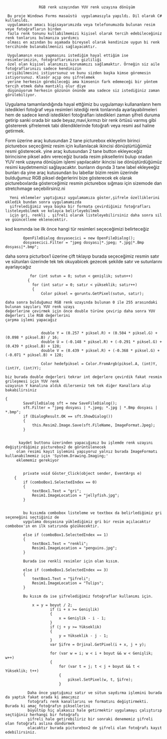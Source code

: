 ﻿                   RGB renk uzayından YUV renk uzayına dönüşüm

     Bu proje Windows Forms masaüstü  uygulamasıyla yapıldı. Dil olarak C# kullanıldı.
     uygulamanın amacı bigisayarımızda veya telefonumuzda bulunan resim veye fotoğrafların birden
     fazla renk tonunu kullabilmemizi kişisel olarak tercih edebileceğiniz renk tonlarını bulmanıza yardımcı 
     olması en azından bu aşamada bireysel olarak kendinize uygun bi renk tercihinde bulanabilmenizi sağlayacaktır.
     
     Uygulamanın esas yapmasını istediğim hayal ettiğim ise resimlerimizin, fotoğraflarımızın gizliliği 
     özel olan kişisel alanımızı korumamızı sağlamaktır. Örneğin siz aile fotoğraflarınızı sadece kendinizin 
     erişibilmesini istiyorsunuz ve bunu sizden başka kimse göremesin istiyorsunuz. Klasör açıp onu şifrelemek
     yerine herkesin görebileceği ama kimsenin fark edemeceği bir yöntem tercih etmek daha mantıklı olur diye 
     düşünüyorum herkesin gözünün önünde ama sadece siz istediğiniz zaman görülebiliyor.

   Uygulama tamamlandığında hayal ettğimiz bu uygulamayı kullananların hem istedikleri fotoğraf veya
   resimleri istediği renk tonlarında ayarlayabilmeleri hem de sadece kendi istedikleri fotoğrafları istedikleri
   zaman şifreli duruma getirip sanki orada bir sade beyaz,mavi,kırmızı bir renk örtüsü varmış gibi
   göstererek şifrelemek tabi dilendiklerinde fotoğrafı veya resmi asıl haline getirmek.


   Form üzerine araç kutusundan 2 tane picturebox ekleyelim 
 birinci picturebox seçecğimiz resim için kullanılacak ikincisi dönüştürtüğümüz resmi gösterecek.
 yine araç kutusundan 2 tane button ekleyeceğiz birincisine piksel adını vereceğiz burada resim piksellerini
 bulup oradan YUV renk uzayına dönüşüm işlemi yapılacaktır ikincisi ise dönüştürdüğümüz resimi kaydetmemizi sağlayacaktır.
 bunların dışında 3 tane label ekleyeeğiz bunları da yine araç kutusundan bu labellar bizim resim üzerinde 
 bulduğumuz RGB piksel değerlerini bize gösterecek ek olarak pictureboxlarda gösterceğimiz resmin picturebox
 sığması için sizemode dan stretchımage seçebilirsiniz.ni 

     
      Yeni eklemeler yaptığımız uygulamamıza göster,şifrele özelliklerini ekledik bundan sonra uygulamamızda
      şifrelediğimiz veya başka bir formata çevirdiğimiz fotoğrafları listeleyebilmek ve kolayca belirleyebilmek
      için gri, renkli , şifreli olarak listeleyebilirsiniz daha sonra sil ve güüncelleme eklenecektir. 

kod kısmında ise ilk önce hangi tür resimleri seçeceğimizi belirteceğiz
            
            OpenFileDialog dosyasecici = new OpenFileDialog();
            dosyasecici.Filter = "jpeg dosyası|*.jpeg; *.jpg|*.Bmp dosyası|*.bmp";

daha sonra picturbox1 üzerine çift tıklayıp burada seçeceğimiz resmin satır ve sütunları üzerinde 
tek tek okuyabicek gezecek  şekilde satır ve sutunlarını ayarlaycağız

               for (int sutun = 0; sutun < genişlik; sutun++)
              {
                for (int satır = 0; satır < yükseklik; satır++)
                {
                    Color piksel = goruntu.GetPixel(sutun, satır);

    daha sonra bulduğumuz RGB renk uzayında bulunan 0 ile 255 arasındaki bulunan sayıları YUV renk uzayı
    değerlerine çevirmek için önce double türüne çevirip daha sonra YUV değerleri ile RGB değerlerini 
    çarpma işlemi yapacağız

    
                    double Y = (0.257 * piksel.R) + (0.504 * piksel.G) + (0.098 * piksel.B) / 16;
                    double U = (-0.148 * piksel.R) + (-0.291 * piksel.G) + (0.439 * piksel.B) + 128;
                    double V = (0.439 * piksel.R) + (-0.368 * piksel.G) + (-0.071 * piksel.B) + 128;

                    Color hedefpiksel = Color.FromArgb(piksel.A, (int)Y, (int)Y, (int)Y);
                    
    biz burada double değerleri tekrar int değerlere çevirdik fakat resmin grileşmesi için YUV renk 
    uzayının Y kanalına aldık dilerseniz tek tek diğer Kanallara alıp bakabilirsiniz 

    {
            SaveFileDialog sft = new SaveFileDialog();
            sft.Filter = "jpeg dosyası | *.jpeg; *.jpg | *.Bmp dosyası | *.bmp";
            if (DialogResult.OK == sft.ShowDialog())
            {
                this.Resim2.Image.Save(sft.FileName, ImageFormat.Jpeg);
            }


          kaydet buttonu üzerinden yapacığımız bu işlemde renk uzayını değiştirdiğimiz picturebox2 de görüntülenecek
         olan resimi kayıt işlemini yapıyoruz yalnız burada ImageFormatı kullanabilmemiz için 'System.Drawing.Imaging;'
         eklememiz gerekiyor


            private void Göster_Click(object sender, EventArgs e)
        {
            if (comboBox1.SelectedIndex == 0)
            {
                textBox1.Text = "gri";
                Resim1.ImageLocation = "jellyfish.jpg";
            }


            bu kısımda combobox listeleme ve textbox da belirlediğimiz gri seçeneğini seçtiğiniz de 
            uygulama dosyasına yüklediğimiz gri bir resim açılacaktır combobox'ın en ilk satırında gözükecektir.
           
            else if (comboBox1.SelectedIndex == 1)
            {
                textBox1.Text = "renkli";
                Resim1.ImageLocation = "penguins.jpg";
            } 

            Burada ise renkli resimler için olan kısım.

            else if (comboBox1.SelectedIndex == 3)
            {
                textBox1.Text = "Şifreli";
                Resim1.ImageLocation = "Tulips";
            }

            Bu kısım da ise şifrelediğimiz fotoğraflar kullanımı için.

                x = y = boyut / 2;
                        if (i + x >= Genişlik)
                        {
                            x = Genişlik - i - 1;
                        }
                        if (j + y >= Yükseklik)
                        {
                            y = Yükseklik - j - 1;
                        }
                        var Şifre = Orjinal.GetPixel(i + x, j + y);

                        for (var w = i; w < i + boyut && w < Genişlik; w++)
                        {
                            for (var t = j; t < j + boyut && t < Yükseklik; t++)
                            {
                                piksel.SetPixel(w, t, Şifre);
                            }

              Daha önce yaptığımız satır ve sütun saydırma işlemini burada da yaptık fakat orada ki amacımız
              fotoğrafı renk kanallarını ve formatını değiştirmekti. Burada ki amaç fotoğrafın piksellerini 
              büyültüp hiç alakasız hale getirmektir uygulamayı çalıştırıp seçtiğiniz herhangi bir fotoğrafı
              şifreli hale getirebiliriz bir sonraki denememiz şifreli olan fotoğrafı aslına döndürmek 
              olacaktır burada picturebox2 de şifreli olan fotoğrafı kayıt edebilirsiniz.
      

         



